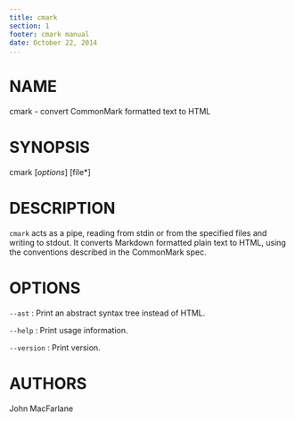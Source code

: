 ```yaml
---
title: cmark
section: 1
footer: cmark manual
date: October 22, 2014
...
```


# NAME

cmark - convert CommonMark formatted text to HTML

# SYNOPSIS

cmark [*options*] [file\*]

# DESCRIPTION

`cmark` acts as a pipe, reading from stdin or from the specified
files and writing to stdout.  It converts Markdown formatted plain
text to HTML, using the conventions described in the CommonMark
spec.

# OPTIONS

`--ast`
:   Print an abstract syntax tree instead of HTML.

`--help`
:   Print usage information.

`--version`
:   Print version.

# AUTHORS

John MacFarlane
